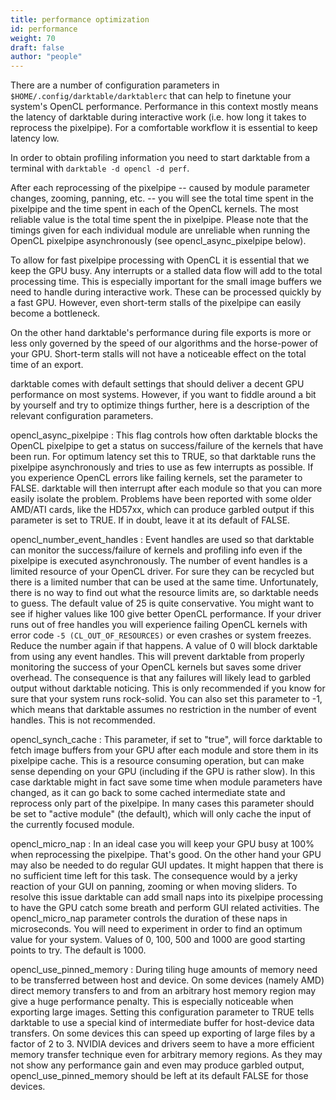 ```yaml
---
title: performance optimization
id: performance
weight: 70
draft: false
author: "people"
---
```


There are a number of configuration parameters in `$HOME/.config/darktable/darktablerc` that can help to finetune your system's OpenCL performance. Performance in this context mostly means the latency of darktable during interactive work (i.e. how long it takes to reprocess the pixelpipe). For a comfortable workflow it is essential to keep latency low.

In order to obtain profiling information you need to start darktable from a terminal with `darktable -d opencl -d perf`.

After each reprocessing of the pixelpipe -- caused by module parameter changes, zooming, panning, etc. -- you will see the total time spent in the pixelpipe and the time spent in each of the OpenCL kernels. The most reliable value is the total time spent the in pixelpipe. Please note that the timings given for each individual module are unreliable when running the OpenCL pixelpipe asynchronously (see opencl\_async\_pixelpipe below).

To allow for fast pixelpipe processing with OpenCL it is essential that we keep the GPU busy. Any interrupts or a stalled data flow will add to the total processing time. This is especially important for the small image buffers we need to handle during interactive work. These can be processed quickly by a fast GPU. However, even short-term stalls of the pixelpipe can easily become a bottleneck.

On the other hand darktable's performance during file exports is more or less only governed by the speed of our algorithms and the horse-power of your GPU. Short-term stalls will not have a noticeable effect on the total time of an export.

darktable comes with default settings that should deliver a decent GPU performance on most systems. However, if you want to fiddle around a bit by yourself and try to optimize things further, here is a description of the relevant configuration parameters.

opencl\_async\_pixelpipe
: This flag controls how often darktable blocks the OpenCL pixelpipe to get a status on success/failure of the kernels that have been run. For optimum latency set this to TRUE, so that darktable runs the pixelpipe asynchronously and tries to use as few interrupts as possible. If you experience OpenCL errors like failing kernels, set the parameter to FALSE. darktable will then interrupt after each module so that you can more easily isolate the problem. Problems have been reported with some older AMD/ATI cards, like the HD57xx, which can produce garbled output if this parameter is set to TRUE. If in doubt, leave it at its default of FALSE.

opencl\_number\_event\_handles
: Event handles are used so that darktable can monitor the success/failure of kernels and profiling info even if the pixelpipe is executed asynchronously. The number of event handles is a limited resource of your OpenCL driver. For sure they can be recycled but there is a limited number that can be used at the same time. Unfortunately, there is no way to find out what the resource limits are, so darktable needs to guess. The default value of 25 is quite conservative. You might want to see if higher values like 100 give better OpenCL performance. If your driver runs out of free handles you will experience failing OpenCL kernels with error code `-5 (CL_OUT_OF_RESOURCES)` or even crashes or system freezes. Reduce the number again if that happens. A value of 0 will block darktable from using any event handles. This will prevent darktable from properly monitoring the success of your OpenCL kernels but saves some driver overhead. The consequence is that any failures will likely lead to garbled output without darktable noticing. This is only recommended if you know for sure that your system runs rock-solid. You can also set this parameter to -1, which means that darktable assumes no restriction in the number of event handles. This is not recommended.

opencl\_synch\_cache
: This parameter, if set to "true", will force darktable to fetch image buffers from your GPU after each module and store them in its pixelpipe cache. This is a resource consuming operation, but can make sense depending on your GPU (including if the GPU is rather slow). In this case darktable might in fact save some time when module parameters have changed, as it can go back to some cached intermediate state and reprocess only part of the pixelpipe. In many cases this parameter should be set to "active module" (the default), which will only cache the input of the currently focused module.

opencl\_micro\_nap
: In an ideal case you will keep your GPU busy at 100% when reprocessing the pixelpipe. That's good. On the other hand your GPU may also be needed to do regular GUI updates. It might happen that there is no sufficient time left for this task. The consequence would by a jerky reaction of your GUI on panning, zooming or when moving sliders. To resolve this issue darktable can add small naps into its pixelpipe processing to have the GPU catch some breath and perform GUI related activities. The opencl\_micro\_nap parameter controls the duration of these naps in microseconds. You will need to experiment in order to find an optimum value for your system. Values of 0, 100, 500 and 1000 are good starting points to try. The default is 1000.

opencl\_use\_pinned\_memory
: During tiling huge amounts of memory need to be transferred between host and device. On some devices (namely AMD) direct memory transfers to and from an arbitrary host memory region may give a huge performance penalty. This is especially noticeable when exporting large images. Setting this configuration parameter to TRUE tells darktable to use a special kind of intermediate buffer for host-device data transfers. On some devices this can speed up exporting of large files by a factor of 2 to 3. NVIDIA devices and drivers seem to have a more efficient memory transfer technique even for arbitrary memory regions. As they may not show any performance gain and even may produce garbled output, opencl\_use\_pinned\_memory should be left at its default FALSE for those devices.
